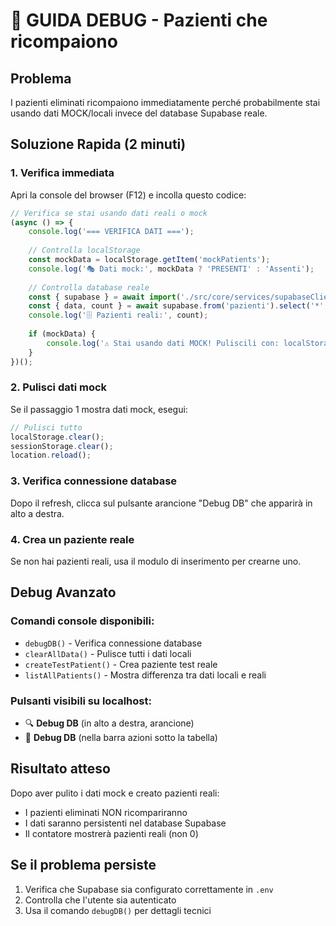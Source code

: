 # 🚨 GUIDA DEBUG - Pazienti che ricompaiono

## Problema
I pazienti eliminati ricompaiono immediatamente perché probabilmente stai usando dati MOCK/locali invece del database Supabase reale.

## Soluzione Rapida (2 minuti)

### 1. Verifica immediata
Apri la console del browser (F12) e incolla questo codice:

```javascript
// Verifica se stai usando dati reali o mock
(async () => {
    console.log('=== VERIFICA DATI ===');
    
    // Controlla localStorage
    const mockData = localStorage.getItem('mockPatients');
    console.log('🎭 Dati mock:', mockData ? 'PRESENTI' : 'Assenti');
    
    // Controlla database reale
    const { supabase } = await import('./src/core/services/supabaseClient.js');
    const { data, count } = await supabase.from('pazienti').select('*', { count: 'exact' });
    console.log('🗄️ Pazienti reali:', count);
    
    if (mockData) {
        console.log('⚠️ Stai usando dati MOCK! Puliscili con: localStorage.clear()');
    }
})();
```

### 2. Pulisci dati mock
Se il passaggio 1 mostra dati mock, esegui:

```javascript
// Pulisci tutto
localStorage.clear();
sessionStorage.clear();
location.reload();
```

### 3. Verifica connessione database
Dopo il refresh, clicca sul pulsante arancione "Debug DB" che apparirà in alto a destra.

### 4. Crea un paziente reale
Se non hai pazienti reali, usa il modulo di inserimento per crearne uno.

## Debug Avanzato

### Comandi console disponibili:
- `debugDB()` - Verifica connessione database
- `clearAllData()` - Pulisce tutti i dati locali
- `createTestPatient()` - Crea paziente test reale
- `listAllPatients()` - Mostra differenza tra dati locali e reali

### Pulsanti visibili su localhost:
- 🔍 **Debug DB** (in alto a destra, arancione)
- 🐛 **Debug DB** (nella barra azioni sotto la tabella)

## Risultato atteso
Dopo aver pulito i dati mock e creato pazienti reali:
- I pazienti eliminati NON ricompariranno
- I dati saranno persistenti nel database Supabase
- Il contatore mostrerà pazienti reali (non 0)

## Se il problema persiste
1. Verifica che Supabase sia configurato correttamente in `.env`
2. Controlla che l'utente sia autenticato
3. Usa il comando `debugDB()` per dettagli tecnici